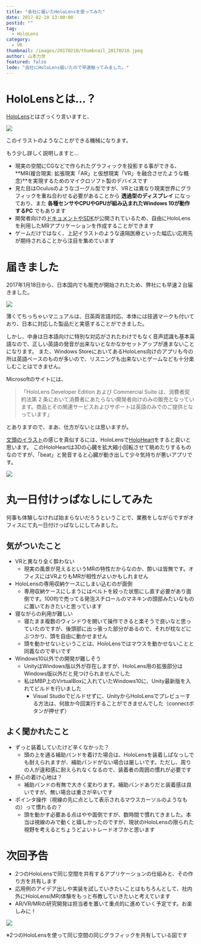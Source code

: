 ```yaml
---
title: "会社に届いたHoloLensを使ってみた"
date: 2017-02-10 13:00:00
postid: ""
tag:
  - HoloLens
category:
  - VR
thumbnail: /images/20170210/thumbnail_20170210.jpeg
author: 山本力世
featured: false
lede: "会社にHoloLens届いたので早速触ってみました。"
---
```


# HoloLensとは…？

[HoloLens](https://www.microsoft.com/microsoft-hololens/ja-jp)とはざっくり言いますと、

<img src="/images/20170210/photo_20170210_01.png" class="img-small-size" loading="lazy">

このイラストのようなことができる機械になります。


もう少し詳しく説明しますと…

* 現実の空間にCGなどで作られたグラフィックを投影する事ができる、**MR(複合現実: 拡張現実「AR」と仮想現実「VR」を融合させたような概念)**を実現するためのマイクロソフト製のデバイスです
* 見た目はOculusのようなゴーグル型ですが、VRとは異なり現実世界にグラフィックを重ね合わせる必要があることから **透過型のディスプレイ** になっており、また **各種センサやCPUやGPUが組み込まれたWindows 10が動作するPC** でもあります
* 開発者向けの[ドキュメントやSDK](https://www.microsoft.com/microsoft-hololens/ja-jp/developers)が公開されているため、自由にHoloLensを利用したMRアプリケーションを作成することができます
* ゲームだけではなく、上記イラストのような遠隔医療といった幅広い応用先が期待されることから注目を集めています


# 届きました

2017年1月18日から、日本国内でも販売が開始されたため、弊社にも早速２台届きました。

<img src="/images/20170210/photo_20170210_02.jpeg" loading="lazy">


薄くてちっちゃいマニュアルは、日英両言語対応、本体には技適マークも付いており、日本に対応した製品だと実感することができました。

しかし、中身は日本語向けに特別な対応がされたわけでもなく音声認識も基本英語なので、正しい英語の発音が出来ないとなかなかセットアップが進まないことになります。
また、Windows StoreにおいてあるHoloLens向けのアプリも今の所は英語ベースのものが多いので、リスニングも出来ないとゲームなども十分楽しむことはできません。

Microsoftのサイトには、
> 「HoloLens Developer Edition および Commercial Suite は、消費者契約法第 2 条において消費者にあたらない開発者向けのみの販売となっています。商品とその関連サービスおよびサポートは英語のみでのご提供となっています」

とありますので、まあ、仕方がないとは思いますが。

[文頭のイラスト](http://www.irasutoya.com/2017/02/blog-post_342.html)の感じを真似するには、HoloLensで[HoloHeart](https://www.microsoft.com/en-us/store/p/holoheart/9nblggh4v0pz)をすると良いと思います。
このHoloHeartは3Dの心臓を拡大縮小回転させて眺めたりするものなのですが、「beat」と発音すると心臓が動き出して少々気持ちが悪いアプリです。

<img src="/images/20170210/photo_20170210_03.jpeg" loading="lazy">


# 丸一日付けっぱなしにしてみた

何事も体験しなければ始まらないだろうということで、業務をしながらですがオフィスにて丸一日付けっぱなしにしてみました。

## 気がついたこと

* VRと異なり全く酔わない
	* 現実の風景が見えるというMRの特性だからなのか、酔いは皆無です。オフィスにはVRよりもMRが相性がよいかもしれません
* HoloLensの専用収納ケースにしまい込むのが面倒
	* 専用収納ケースにしまうにはベルトを絞った状態にし直す必要があり面倒です。100均で売ってる発泡スチロールのマネキンの頭部みたいなものに置いておきたいと思っています
*  寝ながらの利用が難しい
	* 寝たまま複数のウィンドウを開いて操作できると楽そうで良いなと思っていたのですが、後頭部に出っ張った部分があるので、それが枕などにぶつかり、頭を自由に動かせません
    * 頭を動かせないということは、HoloLensではマウスを動かせないことと同義なので辛いです
* Windows10以外での開発が難しそう
    * UnityはWindows版以外が存在しますが、HoloLens用の拡張部分はWindows版以外だと見つけられませんでした
    * 私はMBP上のVirtualBoxに入れていたWindows10に、Unity最新版を入れてビルドを行いました
        * Visual Studioでビルドせずに、UnityからHoloLensでプレビューする方法は、何故か今回実行することができませんでした（connectボタンが押せず）


## よく聞かれたこと

* ずっと装着していたけど辛くなかった？
	* 頭の上を通る補助バンドを着けた場合は、HoloLensを装着しぱなっしでも耐えられますが、補助バンドがない場合は厳しいです。ただし、周りの人が違和感に耐えられなくなるので、装着者の周囲の慣れが必要です
* 肝心の着け心地は？
	* 補助バンドの有無で大きく変わります。補助バンドありだと装着感は良いですが、無い場合は重さが辛いです
* ポインタ操作（視線の先に点として表示されるマウスカーソルのようなもの）って慣れるの？
	* 頭を動かす必要ある点はやや面倒ですが、数時間で慣れてきました。本当は視線のみで動くと嬉しかったのですが、現状のHoloLensの限られた視野を考えるとちょうどよいトレードオフかと思います


# 次回予告

* 2つのHoloLensで同じ空間を共有するアプリケーションの仕組みと、その作り方を共有します
* 応用例のアイデア出しや実装を試していきたいことはもちろんとして、社内外にHoloLens(MR)体験をもっと布教していきたいと考えています
* AR/VR/MRの研究開発は担当者を置いて重点的に進めていく予定です。お楽しみに！

<img src="/images/20170210/photo_20170210_04.jpeg" loading="lazy">

※2つのHoloLensを使って同じ空間の同じグラフィックを共有している図です

